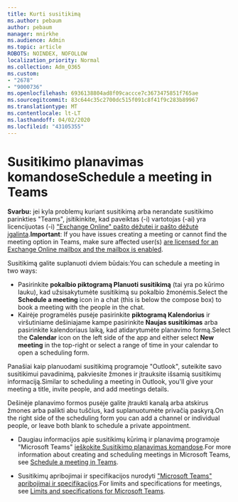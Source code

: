 ```yaml
---
title: Kurti susitikimą
ms.author: pebaum
author: pebaum
manager: mnirkhe
ms.audience: Admin
ms.topic: article
ROBOTS: NOINDEX, NOFOLLOW
localization_priority: Normal
ms.collection: Adm_O365
ms.custom:
- "2678"
- "9000736"
ms.openlocfilehash: 6936138804ad8f09caccce7c3673475851f765ae
ms.sourcegitcommit: 83c644c35c2700dc515f091c8f41f9c283b89967
ms.translationtype: MT
ms.contentlocale: lt-LT
ms.lasthandoff: 04/02/2020
ms.locfileid: "43105355"
---
```

# <a name="schedule-a-meeting-in-teams"></a><span data-ttu-id="5d3c4-102">Susitikimo planavimas komandose</span><span class="sxs-lookup"><span data-stu-id="5d3c4-102">Schedule a meeting in Teams</span></span>

<span data-ttu-id="5d3c4-103">**Svarbu:** jei kyla problemų kuriant susitikimą arba nerandate susitikimo parinkties "Teams", įsitikinkite, kad paveiktas (-i) vartotojas (-ai) yra licencijuotas (-i) ["Exchange Online" pašto dėžutei ir pašto dėžutė įgalinta](https://docs.microsoft.com/exchange/recipients-in-exchange-online/create-user-mailboxes).</span><span class="sxs-lookup"><span data-stu-id="5d3c4-103">**Important**: If you have issues creating a meeting or cannot find the meeting option in Teams, make sure affected user(s) [are licensed for an Exchange Online mailbox and the mailbox is enabled](https://docs.microsoft.com/exchange/recipients-in-exchange-online/create-user-mailboxes).</span></span>

<span data-ttu-id="5d3c4-104">Susitikimą galite suplanuoti dviem būdais:</span><span class="sxs-lookup"><span data-stu-id="5d3c4-104">You can schedule a meeting in two ways:</span></span> 

- <span data-ttu-id="5d3c4-105">Pasirinkite **pokalbio piktogramą Planuoti susitikimą** (tai yra po kūrimo lauku), kad užsisakytumėte susitikimą su pokalbio žmonėmis.</span><span class="sxs-lookup"><span data-stu-id="5d3c4-105">Select the **Schedule a meeting** icon in a chat (this is below the compose box) to book a meeting with the people in the chat.</span></span>
- <span data-ttu-id="5d3c4-106">Kairėje programėlės pusėje pasirinkite **piktogramą Kalendorius** ir viršutiniame dešiniajame kampe pasirinkite **Naujas susitikimas** arba pasirinkite kalendoriaus laiką, kad atidarytumėte planavimo formą.</span><span class="sxs-lookup"><span data-stu-id="5d3c4-106">Select the **Calendar** icon on the left side of the app and either select **New meeting** in the top-right or select a range of time in your calendar to open a scheduling form.</span></span>

<span data-ttu-id="5d3c4-107">Panašiai kaip planuodami susitikimą programoje "Outlook", suteikite savo susitikimui pavadinimą, pakviesite žmones ir įtrauksite išsamią susitikimų informaciją.</span><span class="sxs-lookup"><span data-stu-id="5d3c4-107">Similar to scheduling a meeting in  Outlook, you'll give your meeting a title, invite people, and add meetings details.</span></span>

<span data-ttu-id="5d3c4-108">Dešinėje planavimo formos pusėje galite įtraukti kanalą arba atskirus žmones arba palikti abu tuščius, kad suplanuotumėte privačią paskyrą.</span><span class="sxs-lookup"><span data-stu-id="5d3c4-108">On the right side of the scheduling form you can add a channel or individual people, or leave both blank to schedule a private appointment.</span></span>

- <span data-ttu-id="5d3c4-109">Daugiau informacijos apie susitikimų kūrimą ir planavimą programoje "Microsoft Teams" [ieškokite Susitikimo planavimas komandose](https://support.office.com/article/Schedule-a-meeting-in-Teams-943507a9-8583-4c58-b5d2-8ec8265e04e5).</span><span class="sxs-lookup"><span data-stu-id="5d3c4-109">For more information about creating and scheduling meetings in Microsoft Teams, see [Schedule a meeting in Teams](https://support.office.com/article/Schedule-a-meeting-in-Teams-943507a9-8583-4c58-b5d2-8ec8265e04e5).</span></span>

- <span data-ttu-id="5d3c4-110">Susitikimų apribojimai ir specifikacijos nurodyti ["Microsoft Teams" apribojimai ir specifikacijos](https://docs.microsoft.com/microsoftteams/limits-specifications-teams#meetings-and-calls).</span><span class="sxs-lookup"><span data-stu-id="5d3c4-110">For limits and specifications for meetings, see [Limits and specifications for Microsoft Teams](https://docs.microsoft.com/microsoftteams/limits-specifications-teams#meetings-and-calls).</span></span>
